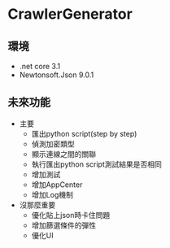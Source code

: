 # CrawlerGenerator
## 環境
- .net core 3.1
- Newtonsoft.Json 9.0.1

## 未來功能
- 主要
  - 匯出python script(step by step)
  - 偵測加密類型
  - 顯示連線之間的關聯
  - 執行匯出python script測試結果是否相同
  - 增加測試
  - 增加AppCenter
  - 增加Log機制
- 沒那麼重要
  - 優化貼上json時卡住問題
  - 增加篩選條件的彈性
  - 優化UI

  
  
